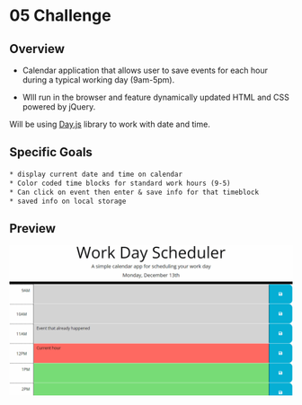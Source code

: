 # 05 Challenge

## Overview

* Calendar application that allows user to save events for each hour during a typical working day (9am-5pm). 

* WIll run in the browser and feature dynamically updated HTML and CSS powered by jQuery.

Will be using [Day.js](https://day.js.org/en/) library to work with date and time.

## Specific Goals

```
* display current date and time on calendar
* Color coded time blocks for standard work hours (9-5)
* Can click on event then enter & save info for that timeblock
* saved info on local storage
```

## Preview

![Preview](./Assets/img/05-third-party-apis-homework-demo.gif)
